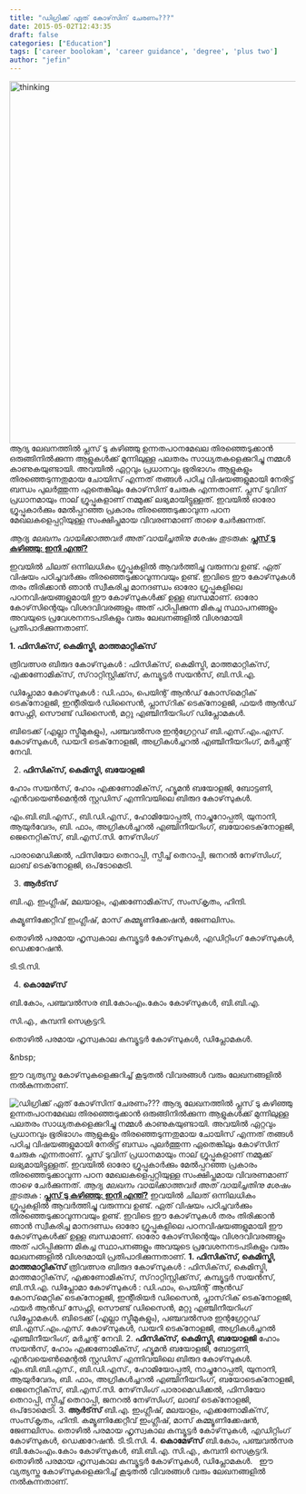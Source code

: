 ```yaml
---
title: "ഡിഗ്രിക്ക് ഏത് കോഴ്‌സിന് ചേരണം???"
date: 2015-05-02T12:43:35
draft: false
categories: ["Education"]
tags: ['career boolokam', 'career guidance', 'degree', 'plus two']
author: "jefin"
---
```


<a href="https://cdn.boolokam.com/articles/2015/05/thinking1.jpg"><img class="alignnone size-full wp-image-204504" src="https://cdn.boolokam.com/articles/2015/05/thinking1.jpg" alt="thinking" width="620" height="638" /></a>
ആദ്യ ലേഖനത്തില്‍ പ്ലസ് ടു കഴിഞ്ഞു ഉന്നതപഠനമേഖല തിരഞ്ഞെടുക്കാന്‍ ഒരുങ്ങിനില്‍ക്കുന്ന ആളുകള്‍ക്ക് മുന്നിലുള്ള പലതരം സാധ്യതകളെക്കുറിച്ചു നമ്മള്‍ കാണുകയുണ്ടായി. അവയില്‍ ഏറ്റവും പ്രധാനവും ഭൂരിഭാഗം ആളുകളും തിരഞ്ഞെടുന്നതുമായ ചോയിസ് എന്നത് തങ്ങള്‍ പഠിച്ച വിഷയങ്ങളുമായി നേരിട്ട് ബന്ധം പുലര്‍ത്തുന്ന ഏതെങ്കിലും കോഴ്‌സിന് ചേരുക എന്നതാണ്. പ്ലസ് ടുവിന് പ്രധാനമായും നാല് ഗ്രൂപ്പുകളാണ് നമ്മുക്ക് ലഭ്യമായിട്ടുള്ളത്. ഇവയില്‍ ഓരോ ഗ്രൂപ്പുകാര്‍ക്കും മേല്‍പ്പറഞ്ഞ പ്രകാരം തിരഞ്ഞെടുക്കാവുന്ന പഠന മേഖലകളെപ്പറ്റിയുള്ള സംക്ഷിപ്തമായ വിവരണമാണ് താഴെ ചേര്‍ക്കുന്നത്.

<em>ആദ്യ ലേഖനം വായിക്കാത്തവര്‍ അത് വായിച്ചതിനു ശേഷം തുടരുക</em>: <strong><a href="https://wordpress-972788-3403151.cloudwaysapps.com/archives/204424">പ്ലസ് ടു കഴിഞ്ഞു: ഇനി എന്ത്?</a></strong>

ഇവയില്‍ ചിലത് ഒന്നിലധികം ഗ്രൂപ്പുകളില്‍ ആവര്‍ത്തിച്ചു വരുന്നവ ഉണ്ട്. ഏത് വിഷയം പഠിച്ചവര്‍ക്കും തിരഞ്ഞെടുക്കാവുന്നവയും ഉണ്ട്. ഇവിടെ ഈ കോഴ്‌സുകള്‍ തരം തിരിക്കാന്‍ ഞാന്‍ സ്വീകരിച്ച മാനദണ്ഡം ഓരോ ഗ്രൂപ്പുകളിലെ പഠനവിഷയങ്ങളുമായി ഈ കോഴ്‌സുകള്‍ക്ക് ഉള്ള ബന്ധമാണ്. ഓരോ കോഴ്‌സിന്റെയും വിശദവിവരങ്ങളും അത് പഠിപ്പിക്കുന്ന മികച്ച സ്ഥാപനങ്ങളും അവയുടെ പ്രവേശനനടപടികളും വരും ലേഖനങ്ങളില്‍ വിശദമായി പ്രതിപാദിക്കുന്നതാണ്.

<strong>1. ഫിസിക്‌സ്, കെമിസ്ട്രി, മാത്തമാറ്റിക്‌സ്</strong>

ത്രിവത്സര ബിരുദ കോഴ്‌സുകള്‍ : ഫിസിക്‌സ്, കെമിസ്ട്രി, മാത്തമാറ്റിക്‌സ്, എക്കണോമിക്‌സ്, സ്‌റാറ്റിസ്റ്റിക്ക്‌സ്, കമ്പ്യൂട്ടര്‍ സയന്‍സ്, ബി.സി.എ.

ഡിപ്ലോമാ കോഴ്‌സുകള്‍ : ഡി.ഫാം, പെയിന്റ് ആന്‍ഡ് കോസ്‌മെറ്റിക് ടെക്‌നോളജി, ഇന്റീരിയര്‍ ഡിസൈന്‍, പ്ലാസ്‌റിക് ടെക്‌നോളജി, ഫയര്‍ ആന്‍ഡ് സേഫ്റ്റി, സൌണ്ട് ഡിസൈന്‍, മറ്റു എഞ്ചിനീയറിംഗ് ഡിപ്ലോമകള്‍.

ബിടെക്ക് (എല്ലാ സ്ട്രീമുകളും), പഞ്ചവല്‍സര ഇന്റഗ്രേറ്റഡ് ബി.എസ്.എം.എസ്. കോഴ്‌സുകള്‍, ഡയറി ടെക്‌നോളജി, അഗ്രികള്‍ച്ചറല്‍ എഞ്ചിനീയറിംഗ്, മര്‍ച്ചന്റ് നേവി.

2. <strong>ഫിസിക്‌സ്, കെമിസ്ട്രി, ബയോളജി</strong>

ഹോം സയന്‍സ്, ഹോം എക്കണോമിക്‌സ്, ഹ്യൂമന്‍ ബയോളജി, ബോട്ടണി, എന്‍വയെണ്‍മെന്റല്‍ സ്റ്റഡിസ് എന്നിവയിലെ ബിരുദ കോഴ്‌സുകള്‍.

എം.ബി.ബി.എസ്., ബി.ഡി.എസ്., ഹോമിയോപ്പതി, നാച്ചുറോപ്പതി, യുനാനി, ആയുര്‍വേദം, ബി. ഫാം, അഗ്രികള്‍ച്ചറല്‍ എഞ്ചിനീയറിംഗ്, ബയോടെക്‌നോളജി, ജെനെറ്റിക്‌സ്, ബി.എസ്.സി. നേഴ്‌സിംഗ്

പാരാമെഡിക്കല്‍, ഫിസിയോ തെറാപ്പി, സ്പീച്ച് തെറാപ്പി, ജനറല്‍ നേഴ്‌സിംഗ്, ലാബ് ടെക്‌നോളജി, ഒപ്‌ടോമെട്രി.

3. <strong>ആര്‍ട്‌സ്</strong>

ബി.എ. ഇംഗ്ലീഷ്, മലയാളം, എക്കണോമിക്‌സ്, സംസ്‌കൃതം, ഹിന്ദി.

കമ്യൂണിക്കേറ്റീവ് ഇംഗ്ലീഷ്, മാസ് കമ്മ്യൂണിക്കേഷന്‍, ജേണലിസം.

തൊഴില്‍ പരമായ ഹൃസ്വകാല കമ്പ്യൂട്ടര്‍ കോഴ്‌സുകള്‍, എഡിറ്റിംഗ് കോഴ്‌സുകള്‍, ഡെക്കറേഷന്‍.

ടി.ടി.സി.

4. <strong>കൊമേഴ്‌സ്</strong>

ബി.കോം, പഞ്ചവല്‍സര ബി.കോംഎം.കോം കോഴ്‌സുകള്‍, ബി.ബി.എ.

സി.എ., കമ്പനി സെക്രട്ടറി.

തൊഴില്‍ പരമായ ഹൃസ്വകാല കമ്പ്യൂട്ടര്‍ കോഴ്‌സുകള്‍, ഡിപ്ലോമകള്‍.

&amp;nbsp;

ഈ വ്യത്യസ്ത കോഴ്‌സുകളെക്കുറിച്ച് കൂടുതല്‍ വിവരങ്ങള്‍ വരും ലേഖനങ്ങളില്‍ നല്‍കുന്നതാണ്.


![ഡിഗ്രിക്ക് ഏത് കോഴ്‌സിന് ചേരണം???](https://cdn.boolokam.com/articles/2015/05/thinking1.jpg)[](https://cdn.boolokam.com/articles/2015/05/thinking1.jpg) ആദ്യ ലേഖനത്തില്‍ പ്ലസ് ടു കഴിഞ്ഞു ഉന്നതപഠനമേഖല തിരഞ്ഞെടുക്കാന്‍ ഒരുങ്ങിനില്‍ക്കുന്ന ആളുകള്‍ക്ക് മുന്നിലുള്ള പലതരം സാധ്യതകളെക്കുറിച്ചു നമ്മള്‍ കാണുകയുണ്ടായി. അവയില്‍ ഏറ്റവും പ്രധാനവും ഭൂരിഭാഗം ആളുകളും തിരഞ്ഞെടുന്നതുമായ ചോയിസ് എന്നത് തങ്ങള്‍ പഠിച്ച വിഷയങ്ങളുമായി നേരിട്ട് ബന്ധം പുലര്‍ത്തുന്ന ഏതെങ്കിലും കോഴ്‌സിന് ചേരുക എന്നതാണ്. പ്ലസ് ടുവിന് പ്രധാനമായും നാല് ഗ്രൂപ്പുകളാണ് നമ്മുക്ക് ലഭ്യമായിട്ടുള്ളത്. ഇവയില്‍ ഓരോ ഗ്രൂപ്പുകാര്‍ക്കും മേല്‍പ്പറഞ്ഞ പ്രകാരം തിരഞ്ഞെടുക്കാവുന്ന പഠന മേഖലകളെപ്പറ്റിയുള്ള സംക്ഷിപ്തമായ വിവരണമാണ് താഴെ ചേര്‍ക്കുന്നത്. _ആദ്യ ലേഖനം വായിക്കാത്തവര്‍ അത് വായിച്ചതിനു ശേഷം തുടരുക_ : **[പ്ലസ് ടു കഴിഞ്ഞു: ഇനി എന്ത്?](https://wordpress-972788-3403151.cloudwaysapps.com/archives/204424)** ഇവയില്‍ ചിലത് ഒന്നിലധികം ഗ്രൂപ്പുകളില്‍ ആവര്‍ത്തിച്ചു വരുന്നവ ഉണ്ട്. ഏത് വിഷയം പഠിച്ചവര്‍ക്കും തിരഞ്ഞെടുക്കാവുന്നവയും ഉണ്ട്. ഇവിടെ ഈ കോഴ്‌സുകള്‍ തരം തിരിക്കാന്‍ ഞാന്‍ സ്വീകരിച്ച മാനദണ്ഡം ഓരോ ഗ്രൂപ്പുകളിലെ പഠനവിഷയങ്ങളുമായി ഈ കോഴ്‌സുകള്‍ക്ക് ഉള്ള ബന്ധമാണ്. ഓരോ കോഴ്‌സിന്റെയും വിശദവിവരങ്ങളും അത് പഠിപ്പിക്കുന്ന മികച്ച സ്ഥാപനങ്ങളും അവയുടെ പ്രവേശനനടപടികളും വരും ലേഖനങ്ങളില്‍ വിശദമായി പ്രതിപാദിക്കുന്നതാണ്. **1\. ഫിസിക്‌സ്, കെമിസ്ട്രി, മാത്തമാറ്റിക്‌സ്** ത്രിവത്സര ബിരുദ കോഴ്‌സുകള്‍ : ഫിസിക്‌സ്, കെമിസ്ട്രി, മാത്തമാറ്റിക്‌സ്, എക്കണോമിക്‌സ്, സ്‌റാറ്റിസ്റ്റിക്ക്‌സ്, കമ്പ്യൂട്ടര്‍ സയന്‍സ്, ബി.സി.എ. ഡിപ്ലോമാ കോഴ്‌സുകള്‍ : ഡി.ഫാം, പെയിന്റ് ആന്‍ഡ് കോസ്‌മെറ്റിക് ടെക്‌നോളജി, ഇന്റീരിയര്‍ ഡിസൈന്‍, പ്ലാസ്‌റിക് ടെക്‌നോളജി, ഫയര്‍ ആന്‍ഡ് സേഫ്റ്റി, സൌണ്ട് ഡിസൈന്‍, മറ്റു എഞ്ചിനീയറിംഗ് ഡിപ്ലോമകള്‍. ബിടെക്ക് (എല്ലാ സ്ട്രീമുകളും), പഞ്ചവല്‍സര ഇന്റഗ്രേറ്റഡ് ബി.എസ്.എം.എസ്. കോഴ്‌സുകള്‍, ഡയറി ടെക്‌നോളജി, അഗ്രികള്‍ച്ചറല്‍ എഞ്ചിനീയറിംഗ്, മര്‍ച്ചന്റ് നേവി. 2\. **ഫിസിക്‌സ്, കെമിസ്ട്രി, ബയോളജി** ഹോം സയന്‍സ്, ഹോം എക്കണോമിക്‌സ്, ഹ്യൂമന്‍ ബയോളജി, ബോട്ടണി, എന്‍വയെണ്‍മെന്റല്‍ സ്റ്റഡിസ് എന്നിവയിലെ ബിരുദ കോഴ്‌സുകള്‍. എം.ബി.ബി.എസ്., ബി.ഡി.എസ്., ഹോമിയോപ്പതി, നാച്ചുറോപ്പതി, യുനാനി, ആയുര്‍വേദം, ബി. ഫാം, അഗ്രികള്‍ച്ചറല്‍ എഞ്ചിനീയറിംഗ്, ബയോടെക്‌നോളജി, ജെനെറ്റിക്‌സ്, ബി.എസ്.സി. നേഴ്‌സിംഗ് പാരാമെഡിക്കല്‍, ഫിസിയോ തെറാപ്പി, സ്പീച്ച് തെറാപ്പി, ജനറല്‍ നേഴ്‌സിംഗ്, ലാബ് ടെക്‌നോളജി, ഒപ്‌ടോമെട്രി. 3\. **ആര്‍ട്‌സ്** ബി.എ. ഇംഗ്ലീഷ്, മലയാളം, എക്കണോമിക്‌സ്, സംസ്‌കൃതം, ഹിന്ദി. കമ്യൂണിക്കേറ്റീവ് ഇംഗ്ലീഷ്, മാസ് കമ്മ്യൂണിക്കേഷന്‍, ജേണലിസം. തൊഴില്‍ പരമായ ഹൃസ്വകാല കമ്പ്യൂട്ടര്‍ കോഴ്‌സുകള്‍, എഡിറ്റിംഗ് കോഴ്‌സുകള്‍, ഡെക്കറേഷന്‍. ടി.ടി.സി. 4\. **കൊമേഴ്‌സ്** ബി.കോം, പഞ്ചവല്‍സര ബി.കോംഎം.കോം കോഴ്‌സുകള്‍, ബി.ബി.എ. സി.എ., കമ്പനി സെക്രട്ടറി. തൊഴില്‍ പരമായ ഹൃസ്വകാല കമ്പ്യൂട്ടര്‍ കോഴ്‌സുകള്‍, ഡിപ്ലോമകള്‍. &nbsp; ഈ വ്യത്യസ്ത കോഴ്‌സുകളെക്കുറിച്ച് കൂടുതല്‍ വിവരങ്ങള്‍ വരും ലേഖനങ്ങളില്‍ നല്‍കുന്നതാണ്.
